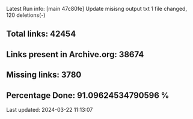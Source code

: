 Latest Run info: 
[main 47c80fe] Update misisng output txt
 1 file changed, 120 deletions(-)

## Total links: 42454

## Links present in Archive.org: 38674

## Missing links: 3780

## Percentage Done: 91.09624534790596 %


Last updated: 2024-03-22 11:13:07
